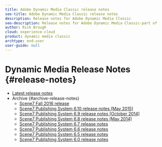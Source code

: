 ```yaml
---
title: Adobe Dynamic Media Classic release notes
seo-title: Adobe Dynamic Media Classic release notes
description: Release notes for Adobe Dynamic Media Classic
seo-description: Release notes for Adobe Dynamic Media Classic-part of the Adobe Experience Manager solution in the Adobe Experience Cloud.
author: Rick Brough
cloud: experience-cloud
product: dynamic media classic
archtype: end-user
user-guide: null
---
```


# Dynamic Media Release Notes {#release-notes}

<!--CHECK-->

+ [Latest release notes](s7rn2017.md)
+ Archive {#archive-release-notes}
   + [Scene7 Fall 2016 release](s7rnfall2016.md)
   + [Scene7 Publishing System 6.10 release notes (May 2015)](s7rn610.md)
   + [Scene7 Publishing System 6.9 release notes (October 2014)](s7rn69.md)
   + [Scene7 Publishing System 6.8 release notes (May 2014)](s7rn68.md)
   + [Scene7 Publishing System 6.7 release notes](s7rn67.md)
   + [Scene7 Publishing System 6.6 release notes](s7rn66.md)
   + [Scene7 Publishing System 6.5 release notes](s7rn65.md)
   + [Scene7 Publishing System 6.0 release notes](s7rn60.md)
